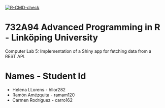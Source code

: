 <!-- badges: start -->
[![R-CMD-check](https://github.com/crmaedo/heleramcar5/actions/workflows/R-CMD-check.yaml/badge.svg)](https://github.com/crmaedo/heleramcar5/actions/workflows/R-CMD-check.yaml)
<!-- badges: end -->

# 732A94 Advanced Programming in R - Linköping University

Computer Lab 5: Implementation of a Shiny app for fetching data from a REST API.

# Names - Student Id

* Helena LLorens - hllor282
* Ramón Amézquita - ramam120
* Carmen Rodríguez - carro162
